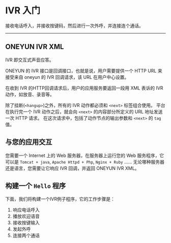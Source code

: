 # IVR 入门

接收电话呼入，并接收按键码，然后进行一次外呼，并连接连个通话。

<!-- toc -->

----

## ONEYUN IVR XML
IVR 即交互式声音应答。

ONEYUN 的 IVR 接口是回调接口，也就是说，用户需要提供一个 HTTP URL 来接受来自 oneyun 的 IVR 回调请求，该 URL 在用户中心设置。

在收到 IVR 的HTTP回调请求后，用户的应用服务要返回一段用 XML 表诉的 IVR 动作，如放音、录音等。

除了挂断(`<hangup>`)之外，所有的 IVR 动作都必须和 `<next>` 标签组合使用。
平台在执行完一个 IVR 动作之后，就会向 `<next>` 的内容部分所定义的 URL 地址发送一次 HTTP 请求。
在这次请求中，包括了动作节点的输出参数和 `<next>` 的 `tag` 值。

## 与您的应用交互
您需要一个 Internet 上的 Web 服务器，在服务器上运行您的 Web 服务程序，它可以是 `Tomcat + java`, `Apache Httpd + Php`, `Nginx + Ruby` ……
无论哪种服务器还是语言，您需要让它响应 IVR 回调，并返回 ONEYUN IVR XML。

## 构建一个 `Hello` 程序
下面，我们将构建一个IVR例子程序，它的工作步骤是：

1. 响应电话呼入
2. 播放欢迎语音
3. 接收按键输入
4. 发起外呼
5. 连接两个通话
